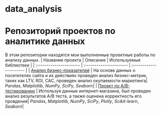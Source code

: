 # data_analysis

# Репозиторий проектов по аналитике данных

В этом репозитории находятся мои выполненные  проектные работы по анализу данных.
| Название проекта | Описание | Используемые библиотеки | 
| :---------------------- | :---------------------- | :---------------------- |
| [Анализ бизнес-показателей](business_metrics) | На основе данных о посетителях сайта и их действиях проведен анализ бизнес-метрик, таких как LTV, ROI, CAC, проведен анализ окупаемости маркетинга| *Pandas*, *Matplotlib*, *NumPy*, *SciPy*, *Seaborn*|
| [Проект по А/B-тестированию](ab_test_marketing) | Используя данные интернет-магазина, был проведен анализ результатов А/B теста, а также оценена корректность его провдения| *Pandas*, *Matplotlib*, *NumPy*, *SciPy*, *Plotly*, *Scikit-learn*, *Seaborn*|
